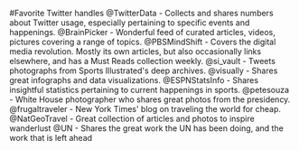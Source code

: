 #Favorite Twitter handles
@TwitterData - Collects and shares numbers about Twitter usage, especially pertaining to specific events and happenings.
@BrainPicker - Wonderful feed of curated articles, videos, pictures covering a range of topics.
@PBSMindShift - Covers the digital media revolution. Mostly its own articles, but also occasionally links elsewhere, and has a Must Reads collection weekly.
@si_vault - Tweets photographs from Sports Illustrated's deep archives.
@visually - Shares great infographs and data visualizations.
@ESPNStatsInfo - Shares insightful statistics pertaining to current happenings in sports.
@petesouza - White House photographer who shares great photos from the presidency.
@frugaltraveler - New York Times' blog on traveling the world for cheap.
@NatGeoTravel - Great collection of articles and photos to inspire wanderlust
@UN - Shares the great work the UN has been doing, and the work that is left ahead
